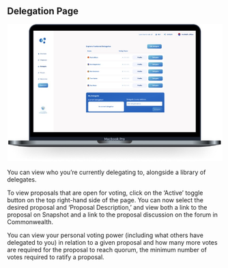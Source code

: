 ## Delegation Page

![](../../../.gitbook/assets/guides/delegation_1.jpeg)

You can view who you’re currently delegating to, alongside a library of delegates. 

To view proposals that are open for voting, click on the ‘Active’ toggle button on the top right-hand side of the page. You can now select the desired proposal and ‘Proposal Description,’ and view both a link to the proposal on Snapshot and a link to the proposal discussion on the forum in Commonwealth. 

You can view your personal voting power (including what others have delegated to you) in relation to a given proposal and how many more votes are required for the proposal to reach quorum, the minimum number of votes required to ratify a proposal.